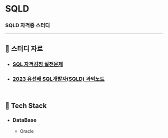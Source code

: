 # SQLD

### SQLD 자격증 스터디

---

## :book: 스터디 자료

* ### [SQL 자격검정 실전문제](https://www.yes24.com/Product/Goods/33524934)
* ### [2023 유선배 SQL개발자(SQLD) 과외노트](https://www.youtube.com/playlist?list=PLyQR2NzLKOCaU8EZnKIIuJsZDM0xVUZ6r)

<br>

## :notebook_with_decorative_cover: Tech Stack

* ### DataBase
    - Oracle
